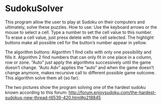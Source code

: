 # SudokuSolver

This program allow the user to play at Sudoku on their computers and ultimately, solve these puzzles.
How to use:
Use the keyboard arrows or the mouse to select a cell. Type a number to set the cell value to this number. To erase a cell value, just press delete with the cell selected. The highlight buttons make all possible cell for the button’s number appear in yellow.

The algorithm buttons:
Algorithm 1 find cells with only one possibility and fills it.
Algorithm 2 find numbers that can only fit in one place in a column, row or zone.
“Auto” just apply the algorithms successively until the game doesn’t change.
“Auto Adv” applies the “auto” and when the game doesn’t change anymore, makes recursive call to different possible game outcome. This algorithm solve them all (so far).

The two pictures show the program solving one of the hardest sudoku known according to this forum: http://forum.enjoysudoku.com/the-hardest-sudokus-new-thread-t6539-420.html#p218845


